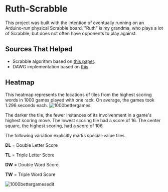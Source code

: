 # Ruth-Scrabble
This project was built with the intention of eventually running on an Arduino-run physical Scrabble board. "Ruth" is my grandma, who plays a lot of Scrabble, but does not often have opponents to play against.

## Sources That Helped
- Scrabble algorithm based on [this paper](https://www.cs.cmu.edu/afs/cs/academic/class/15451-s06/www/lectures/scrabble.pdf).
- DAWG implementation based on [this](https://gist.github.com/smhanov/94230b422c2100ae4218).
## Heatmap
This heatmap represents the locations of tiles from the highest scoring words in 1000 games played with one rack. On average, the games took 1.296 seconds each.
![1000bettergames](https://user-images.githubusercontent.com/43427035/69286614-f1f90580-0bb0-11ea-90cf-3eb3ce8e9ce3.png)

The darker the tile, the fewer instances of its involvenment in a game's highest scoring move. The lowest scoring tile had a score of 16. The center square, the highest scoring, had a score of 106.

The following variation explicitly marks special-value tiles.

**DL** = Double Letter Score

**TL** = Triple Letter Score

**DW** = Double Word Score

**TW** = Triple Word Score

![1000bettergamesedit](https://user-images.githubusercontent.com/43427035/69286650-063d0280-0bb1-11ea-9c0a-8c72299c96ac.png)
